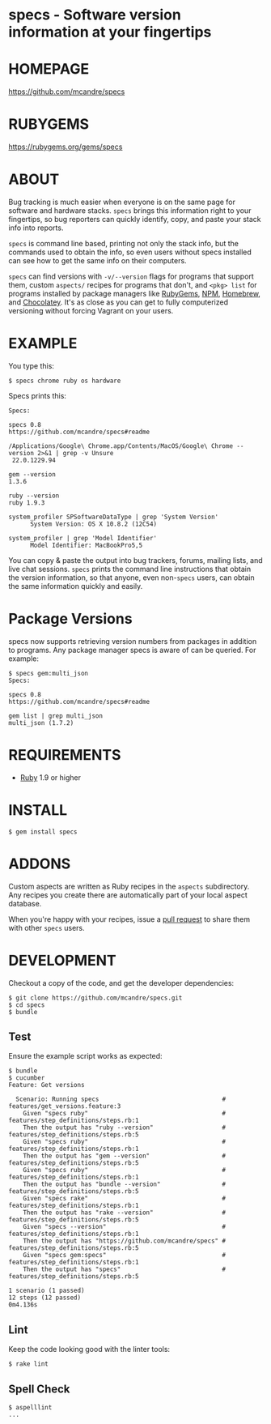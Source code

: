 # specs - Software version information at your fingertips

# HOMEPAGE

https://github.com/mcandre/specs

# RUBYGEMS

https://rubygems.org/gems/specs

# ABOUT

Bug tracking is much easier when everyone is on the same page for software and hardware stacks. `specs` brings this information right to your fingertips, so bug reporters can quickly identify, copy, and paste your stack info into reports.

`specs` is command line based, printing not only the stack info, but the commands used to obtain the info, so even users without specs installed can see how to get the same info on their computers.

`specs` can find versions with `-v/--version` flags for programs that support them, custom `aspects/` recipes for programs that don't, and `<pkg> list` for programs installed by package managers like [RubyGems](http://rubygems.org/), [NPM](https://www.npmjs.org/), [Homebrew](http://brew.sh/), and [Chocolatey](http://chocolatey.org/). It's as close as you can get to fully computerized versioning without forcing Vagrant on your users.

# EXAMPLE

You type this:

    $ specs chrome ruby os hardware

Specs prints this:

    Specs:

    specs 0.8
    https://github.com/mcandre/specs#readme

    /Applications/Google\ Chrome.app/Contents/MacOS/Google\ Chrome --version 2>&1 | grep -v Unsure
     22.0.1229.94

    gem --version
    1.3.6

    ruby --version
    ruby 1.9.3

    system_profiler SPSoftwareDataType | grep 'System Version'
          System Version: OS X 10.8.2 (12C54)

    system_profiler | grep 'Model Identifier'
          Model Identifier: MacBookPro5,5

You can copy & paste the output into bug trackers, forums, mailing lists, and live chat sessions. `specs` prints the command line instructions that obtain the version information, so that anyone, even non-`specs` users, can obtain the same information quickly and easily.

# Package Versions

specs now supports retrieving version numbers from packages in addition to programs. Any package manager specs is aware of can be queried. For example:

    $ specs gem:multi_json
    Specs:

    specs 0.8
    https://github.com/mcandre/specs#readme

    gem list | grep multi_json
    multi_json (1.7.2)

# REQUIREMENTS

* [Ruby](http://www.ruby-lang.org/) 1.9 or higher

# INSTALL

    $ gem install specs

# ADDONS

Custom aspects are written as Ruby recipes in the `aspects` subdirectory. Any recipes you create there are automatically part of your local aspect database.

When you're happy with your recipes, issue a [pull request](https://github.com/mcandre/specs/pull/new/master) to share them with other `specs` users.

# DEVELOPMENT

Checkout a copy of the code, and get the developer dependencies:

    $ git clone https://github.com/mcandre/specs.git
    $ cd specs
    $ bundle

## Test

Ensure the example script works as expected:

    $ bundle
    $ cucumber
    Feature: Get versions

      Scenario: Running specs                                  # features/get_versions.feature:3
        Given "specs ruby"                                     # features/step_definitions/steps.rb:1
        Then the output has "ruby --version"                   # features/step_definitions/steps.rb:5
        Given "specs ruby"                                     # features/step_definitions/steps.rb:1
        Then the output has "gem --version"                    # features/step_definitions/steps.rb:5
        Given "specs ruby"                                     # features/step_definitions/steps.rb:1
        Then the output has "bundle --version"                 # features/step_definitions/steps.rb:5
        Given "specs rake"                                     # features/step_definitions/steps.rb:1
        Then the output has "rake --version"                   # features/step_definitions/steps.rb:5
        Given "specs --version"                                # features/step_definitions/steps.rb:1
        Then the output has "https://github.com/mcandre/specs" # features/step_definitions/steps.rb:5
        Given "specs gem:specs"                                # features/step_definitions/steps.rb:1
        Then the output has "specs"                            # features/step_definitions/steps.rb:5

    1 scenario (1 passed)
    12 steps (12 passed)
    0m4.136s

## Lint

Keep the code looking good with the linter tools:

    $ rake lint

## Spell Check

    $ aspelllint
    ...
